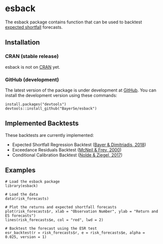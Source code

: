 # esback

The esback package contains function that can be used to backtest
[expected shortfall](https://en.wikipedia.org/wiki/Expected_shortfall) forecasts.

## Installation

### CRAN (stable release)

esback is not on [CRAN](https://cran.r-project.org/) yet.

### GitHub (development)

The latest version of the package is under development at [GitHub](https://github.com/BayerSe/esback). 
You can install the development version using these commands:

    install.packages("devtools")
    devtools::install_github("BayerSe/esback")
    
## Implemented Backtests

These backtests are currently implemented:

* Expected Shortfall Regression Backtest ([Bayer & Dimitriadis, 2018])
* Exceedance Residuals Backtest ([McNeil & Frey, 2000])
* Conditional Calibration Backtest ([Nolde & Ziegel, 2017])

## Examples

    # Load the esback package
    library(esback)
   
    # Load the data
    data(risk_forecasts)
    
    # Plot the returns and expected shortfall forecasts
    plot(risk_forecasts$r, xlab = "Observation Number", ylab = "Return and ES forecasts")
    lines(risk_forecasts$e, col = "red", lwd = 2)
  
    # Backtest the forecast using the ESR test
    esr_backtest(r = risk_forecasts$r, e = risk_forecasts$e, alpha = 0.025, version = 1)

[McNeil & Frey (2000)]: https://doi.org/10.1016/S0927-5398(00)00012-8
[McNeil & Frey, 2000]: https://doi.org/10.1016/S0927-5398(00)00012-8
[Costanzino & Curran (2015)]: https://doi.org/10.21314/JRMV.2015.131
[Costanzino & Curran, 2015]: https://doi.org/10.21314/JRMV.2015.131
[Nolde & Ziegel (2017)]: https://projecteuclid.org/euclid.aoas/1514430265
[Nolde & Ziegel, 2017]: https://projecteuclid.org/euclid.aoas/1514430265
[Bayer & Dimitriadis (2018)]: https://arxiv.org/abs/1801.04112
[Bayer & Dimitriadis, 2018]: https://arxiv.org/abs/1801.04112
